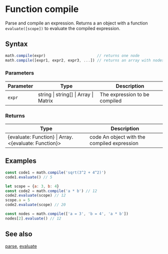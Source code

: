 <!-- Note: This file is automatically generated from source code comments. Changes made in this file will be overridden. -->

# Function compile

Parse and compile an expression.
Returns a an object with a function `evaluate([scope])` to evaluate the
compiled expression.


## Syntax

```js
math.compile(expr)                       // returns one node
math.compile([expr1, expr2, expr3, ...]) // returns an array with nodes
```

### Parameters

Parameter | Type | Description
--------- | ---- | -----------
`expr` | string &#124; string[] &#124; Array &#124; Matrix |  The expression to be compiled

### Returns

Type | Description
---- | -----------
{evaluate: Function} &#124; Array.&lt;{evaluate: Function}&gt; | code An object with the compiled expression


## Examples

```js
const code1 = math.compile('sqrt(3^2 + 4^2)')
code1.evaluate() // 5

let scope = {a: 3, b: 4}
const code2 = math.compile('a * b') // 12
code2.evaluate(scope) // 12
scope.a = 5
code2.evaluate(scope) // 20

const nodes = math.compile(['a = 3', 'b = 4', 'a * b'])
nodes[2].evaluate() // 12
```


## See also

[parse](parse.md),
[evaluate](evaluate.md)
